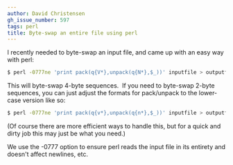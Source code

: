 ```yaml
---
author: David Christensen
gh_issue_number: 597
tags: perl
title: Byte-swap an entire file using perl
---
```




I recently needed to byte-swap an input file, and came up with an easy way with perl:

```bash
$ perl -0777ne 'print pack(q{V*},unpack(q{N*},$_))' inputfile > outputfile
```

This will byte-swap 4-byte sequences.  If you need to byte-swap 2-byte sequences, you can just adjust the formats for pack/unpack to the lower-case version like so:

```bash
$ perl -0777ne 'print pack(q{v*},unpack(q{n*},$_))' inputfile > outputfile
```

(Of course there are more efficient ways to handle this, but for a quick and dirty job this may just be what you need.)

We use the -0777 option to ensure perl reads the input file in its entirety and doesn't affect newlines, etc.



